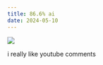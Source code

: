 ```yaml
---
title: 86.6% ai
date: 2024-05-10
---
```


![](https://i.imgur.com/qS7Summ.png)

i really like youtube comments
